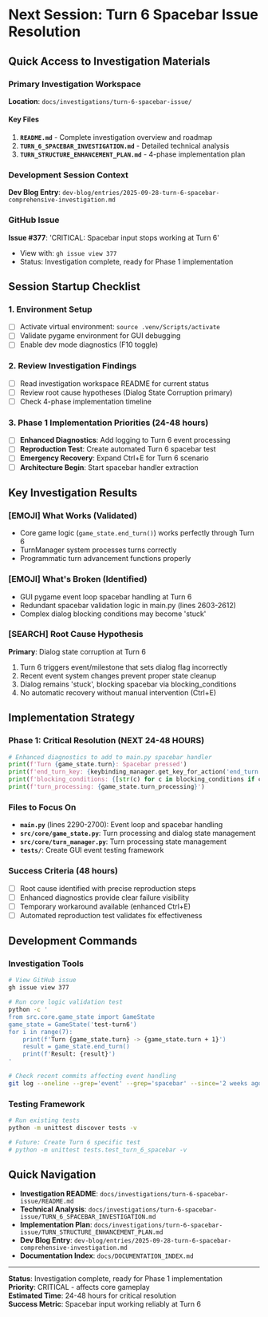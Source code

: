 # Next Session: Turn 6 Spacebar Issue Resolution

## Quick Access to Investigation Materials

### Primary Investigation Workspace
**Location**: `docs/investigations/turn-6-spacebar-issue/`

#### Key Files
1. **`README.md`** - Complete investigation overview and roadmap
2. **`TURN_6_SPACEBAR_INVESTIGATION.md`** - Detailed technical analysis
3. **`TURN_STRUCTURE_ENHANCEMENT_PLAN.md`** - 4-phase implementation plan

### Development Session Context
**Dev Blog Entry**: `dev-blog/entries/2025-09-28-turn-6-spacebar-comprehensive-investigation.md`

### GitHub Issue
**Issue #377**: 'CRITICAL: Spacebar input stops working at Turn 6'
- View with: `gh issue view 377`
- Status: Investigation complete, ready for Phase 1 implementation

## Session Startup Checklist

### 1. Environment Setup
- [ ] Activate virtual environment: `source .venv/Scripts/activate`
- [ ] Validate pygame environment for GUI debugging
- [ ] Enable dev mode diagnostics (F10 toggle)

### 2. Review Investigation Findings
- [ ] Read investigation workspace README for current status
- [ ] Review root cause hypotheses (Dialog State Corruption primary)
- [ ] Check 4-phase implementation timeline

### 3. Phase 1 Implementation Priorities (24-48 hours)
- [ ] **Enhanced Diagnostics**: Add logging to Turn 6 event processing
- [ ] **Reproduction Test**: Create automated Turn 6 spacebar test
- [ ] **Emergency Recovery**: Expand Ctrl+E for Turn 6 scenario  
- [ ] **Architecture Begin**: Start spacebar handler extraction

## Key Investigation Results

### [EMOJI] What Works (Validated)
- Core game logic (`game_state.end_turn()`) works perfectly through Turn 6
- TurnManager system processes turns correctly
- Programmatic turn advancement functions properly

### [EMOJI] What's Broken (Identified)
- GUI pygame event loop spacebar handling at Turn 6
- Redundant spacebar validation logic in main.py (lines 2603-2612)
- Complex dialog blocking conditions may become 'stuck'

### [SEARCH] Root Cause Hypothesis
**Primary**: Dialog state corruption at Turn 6
1. Turn 6 triggers event/milestone that sets dialog flag incorrectly
2. Recent event system changes prevent proper state cleanup  
3. Dialog remains 'stuck', blocking spacebar via blocking_conditions
4. No automatic recovery without manual intervention (Ctrl+E)

## Implementation Strategy

### Phase 1: Critical Resolution (NEXT 24-48 HOURS)
```python
# Enhanced diagnostics to add to main.py spacebar handler
print(f'Turn {game_state.turn}: Spacebar pressed')
print(f'end_turn_key: {keybinding_manager.get_key_for_action('end_turn')}')
print(f'blocking_conditions: {[str(c) for c in blocking_conditions if c]}')
print(f'turn_processing: {game_state.turn_processing}')
```

### Files to Focus On
- **`main.py`** (lines 2290-2700): Event loop and spacebar handling
- **`src/core/game_state.py`**: Turn processing and dialog state management
- **`src/core/turn_manager.py`**: Turn processing state management
- **`tests/`**: Create GUI event testing framework

### Success Criteria (48 hours)
- [ ] Root cause identified with precise reproduction steps
- [ ] Enhanced diagnostics provide clear failure visibility  
- [ ] Temporary workaround available (enhanced Ctrl+E)
- [ ] Automated reproduction test validates fix effectiveness

## Development Commands

### Investigation Tools
```bash
# View GitHub issue
gh issue view 377

# Run core logic validation test
python -c '
from src.core.game_state import GameState
game_state = GameState('test-turn6')
for i in range(7):
    print(f'Turn {game_state.turn} -> {game_state.turn + 1}')
    result = game_state.end_turn()
    print(f'Result: {result}')
'

# Check recent commits affecting event handling
git log --oneline --grep='event' --grep='spacebar' --since='2 weeks ago'
```

### Testing Framework  
```bash
# Run existing tests
python -m unittest discover tests -v

# Future: Create Turn 6 specific test
# python -m unittest tests.test_turn_6_spacebar -v
```

## Quick Navigation

- **Investigation README**: `docs/investigations/turn-6-spacebar-issue/README.md`
- **Technical Analysis**: `docs/investigations/turn-6-spacebar-issue/TURN_6_SPACEBAR_INVESTIGATION.md`
- **Implementation Plan**: `docs/investigations/turn-6-spacebar-issue/TURN_STRUCTURE_ENHANCEMENT_PLAN.md`
- **Dev Blog Entry**: `dev-blog/entries/2025-09-28-turn-6-spacebar-comprehensive-investigation.md`
- **Documentation Index**: `docs/DOCUMENTATION_INDEX.md`

---

**Status**: Investigation complete, ready for Phase 1 implementation  
**Priority**: CRITICAL - affects core gameplay  
**Estimated Time**: 24-48 hours for critical resolution  
**Success Metric**: Spacebar input working reliably at Turn 6